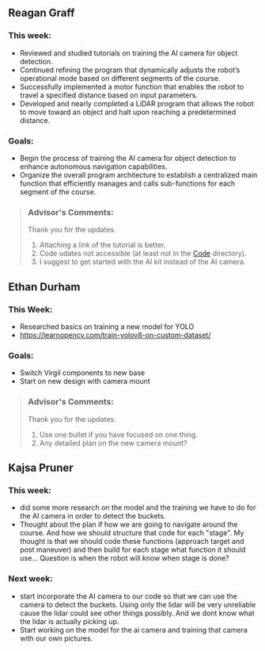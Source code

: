 ## Reagan Graff
### This week:
- Reviewed and studied tutorials on training the AI camera for object detection.
- Continued refining the program that dynamically adjusts the robot’s operational mode based on different segments of the course.
- Successfully implemented a motor function that enables the robot to travel a specified distance based on input parameters.
- Developed and nearly completed a LiDAR program that allows the robot to move toward an object and halt upon reaching a predetermined distance.

### Goals:
- Begin the process of training the AI camera for object detection to enhance autonomous navigation capabilities.
- Organize the overall program architecture to establish a centralized main function that efficiently manages and calls sub-functions for each segment of the course.

> ### Advisor's Comments:
> Thank you for the updates.
> 1. Attaching a link of the tutorial is better.
> 2. Code udates not accessible (at least not in the [Code](./Code/) directory).
> 3. I suggest to get started with the AI kit instead of the AI camera.

## Ethan Durham
### This Week:
- Researched basics on training a new model for YOLO
- https://learnopencv.com/train-yolov8-on-custom-dataset/

### Goals:
- Switch Virgil components to new base
- Start on new design with camera mount

> ### Advisor's Comments:
> Thank you for the updates.
> 1. Use one bullet if you have focused on one thing.
> 2. Any detailed plan on the new camera mount?

## Kajsa Pruner
### This week:
- did some more research on the model and the training we have to do for the AI camera in order to detect the buckets.
- Thought about the plan if how we are going to navigate around the course. And how we should structure that code for each "stage". My thought is that we should code these functions (approach target and post maneuver) and then build for each stage what function it should use... Question is when the robot will know when stage is done?

### Next week:
- start incorporate the AI camera to our code so that we can use the camera to detect the buckets. Using only the lidar will be very unreliable cause the lidar could see other things possibly. And we dont know what the lidar is actually picking up.
- Start working on the model for the ai camera and training that camera with our own pictures.
